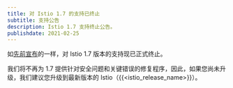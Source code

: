 ```yaml
---
title: 对 Istio 1.7 的支持已终止
subtitle: 支持公告
description: Istio 1.7 支持终止公告。
publishdate: 2021-02-25
---
```


如[先前宣布](/zh/news/support/announcing-1.7-eol/)的一样，对 Istio 1.7 版本的支持现已正式终止。

我们将不再为 1.7 提供针对安全问题和关键错误的修复程序，因此，如果您尚未升级，我们建议您升级到最新版本的 Istio（{{<istio_release_name>}}）。
